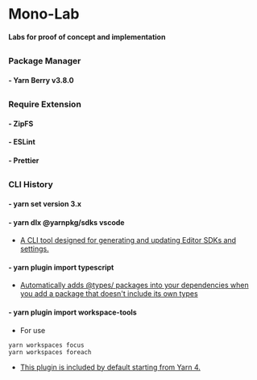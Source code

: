 # Mono-Lab
#### Labs for proof of concept and implementation

##
### Package Manager
#### - Yarn Berry v3.8.0

##
### Require Extension
#### - ZipFS
#### - ESLint
#### - Prettier

##
### CLI History
#### - yarn set version 3.x
#### - yarn dlx @yarnpkg/sdks vscode
- [A CLI tool designed for generating and updating Editor SDKs and settings.](https://www.npmjs.com/package/@yarnpkg/sdks)
#### - yarn plugin import typescript
- [Automatically adds @types/ packages into your dependencies when you add a package that doesn't include its own types](https://www.npmjs.com/package/@yarnpkg/plugin-typescript)
#### - yarn plugin import workspace-tools
- For use
```
yarn workspaces focus
yarn workspaces foreach
```
- [This plugin is included by default starting from Yarn 4.](https://www.npmjs.com/package/@yarnpkg/plugin-workspace-tools)